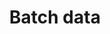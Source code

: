 ---
# -------------------------- #
#      ENDPOINT DETAILS      #
# -------------------------- #

product-type: "import-api"
content-type: "api-endpoint"
endpoint: "batch"
key: "batch-data"
version: "2"


# -------------------------- #
#       METHOD DETAILS       #
# -------------------------- #

title: "Batch data"
method: "post"
short-url: |
  /v{{ object.version }}{{ object.endpoint-url | flatify }}
full-url: |
  {{ api.base-url }}{{ endpoint.short-url | flatify }}
short: "{{ api.core-objects.push.short | flatify }}"
description: |
  Pushes a record or multiple records for a specified table to Stitch. Each request to this endpoint may only contain data for a single table.

  When data for a table is pushed for the first time, Stitch will create the table in the destination in the specified integration schema.

  During subsequent pushes, one of two things will happen depending on the destination being used:

  1. **If the destination supports upserts**, Stitch will perform an update operation on applicable existing rows to overwrite the data.
  2. **If the destination doesn't support upserts**, Stitch will load the records in an append-only fashion. This means that existing records in the destination table will not be updated, and all records in subsequent pushes will be appended to the end of the table.

     **Note**: Append-only loading will also occur if Primary Key fields aren't specified in the `key_names` property.

  #### Structuring request body data {#push--structure-request-body-data}

  Refer to the [Structuring data for the Import API guide]({{ link.import-api.guides.structure-data | prepend: site.baseurl }}) for instructions and examples.

accepts-transit: false

request-body: |
  The request body should also adhere to the following:

  {% assign common-request-requirements = site.data.import-api.general.request-body-requirements.common %}
  {% assign batch-request-requirements = site.data.import-api.general.request-body-requirements.batch %}

  {% assign all-request-requirements = batch-request-requirements | concat: common-request-requirements %}

  {% for requirement in all-request-requirements %}
  - {{ requirement | flatify | markdownify | replace:"[NAME]","batch" }}
  {% endfor %}

  
# -------------------------- #
#       METHOD ARGUMENTS     #
# -------------------------- #

arguments:
## The copy for these attributes lives in:
## _data/import-api/general.yml

  - name: "table_name"
    type: "string"
    required: true
    description: "{{ general.attributes.table-name | flatify }}"
    example-value: "customers"

  # - name: "table_version"
  #   type: "integer"
  #   required: true
  #   description: "{{ general.attributes.table-version | flatify }}"
  #   examole-value: "1"

  - name: "schema"
    type: "object"
    sub-type: "schema"
    url: "{{ site.data.import-api.data-structures.schema.section }}"
    required: true
    description: |
      A [Schema object]({{ site.data.import-api.data-structures.schema.section }}) containing the JSON schema describing the record(s) in the [Message object's]({{ site.data.import-api.data-structures.message.section }}) `data` property.

      Records must conform to this schema or an error will be returned when the request is sent.
    example-value: ""

  - name: "messages"
    type: "array"
    sub-type: "message"
    url: "{{ site.data.import-api.data-structures.message.section }}"
    required: true
    description: |
      An array of [Message]({{ site.data.import-api.data-structures.message.section }}) objects, each representing a record to be upserted into the table.
    example-value: ""

  - name: "key_names"
    type: "array"
    required: false
    description: |
      An array of strings representing the Primary Key fields in the source table. Stitch use these Primary Keys to de-dupe data during loading. If not provided, the table will be loaded in an append-only manner.

      **Note**: If included, a value must be provided. However, it may be an empty list to indicate that the source table doesn't have a Primary Key.

      If fields are provided, they must adhere to the following:

      1. Each field in the list must be the name of a top-level property defined in the [Schema object]({{ site.data.import-api.data-structures.schema.section }}). Primary Key fields cannot be contained in an object or an array.
      2. Fields in the list may not be `null` in the source.
      3. If a field is a string, its value must be less than 256 characters.

      All fields included in `key_names` must be present in the [Schema object]({{ site.data.import-api.data-structures.schema.section }}) and every [Message object]({{ site.data.import-api.data-structures.message.section }}) in the request.
    example-value: "id"


# -------------------------- #
#           RETURNS          #
# -------------------------- #

returns: |
  {% assign response-codes = site.data.import-api.response-codes.general-codes.all-codes %}

  If successful, the API will return a `2xx` status and a [Batch Status object]({{ site.data.import-api.data-structures.batch-status.section }}):

  {% for response-code in response-codes %}
  {% if response-code.code == "201" or response-code.code == "202" %}
  - `{{ response-code.code }}` - {{ response-code.description }}
  {% endif %}
  {% endfor %}


# ------------------------------ #
#   EXAMPLE REQUEST & RESPONSES  #
# ------------------------------ #

examples:
  - type: "Request"
    language: "json"
    subexamples:
      - type: "Pushing a single record"
        code: |
          {% capture request-header %}
          curl -X {{ endpoint.method | upcase }} {{ endpoint.full-url | flatify | strip_newlines }} \
               -H 'Authorization: Bearer <IMPORT_API_ACCESS_TOKEN>' \
               -H "Content-Type: application/json" \
               -d $
          {% endcapture %}

          {{ request-header | rstrip }}
                    {
                      "table_name": "customers",
                      "schema": {
                        "properties": {
                          "id": {
                            "type": "integer"
                          },
                          "name": {
                            "type": "string"
                          },
                          "age": {
                            "type": "integer"
                          },
                          "has_magic": {
                            "type": "boolean"
                          }
                        }
                      },
                      "messages": [
                        {
                          "action": "upsert",
                          "sequence": 1565880017,
                          "data": {
                            "id": 1,
                            "name": "Finn",
                            "age": 15,
                            "has_magic": false
                          }
                        }
                      ],
                      "key_names": [
                        "id"
                      ]
                    }


      - type: "Pushing multiple records"
        code: |
          {{ request-header | rstrip }}
                    {
                       "table_name":"customers",
                       "schema":{
                          "properties":{
                             "id":{
                                "type":"integer"
                             },
                             "name":{
                                "type":"string"
                             },
                             "age":{
                                "type":"integer"
                             },
                             "has_magic":{
                                "type":"boolean"
                             }
                          }
                       },
                       "messages":[
                          {
                             "action":"upsert",
                             "sequence":1565881320,
                             "data":{
                                "id":2,
                                "name":"Jake",
                                "age":6,
                                "has_magic":true
                             }
                          },
                          {
                             "action":"upsert",
                             "sequence":1565838645,
                             "data":{
                                "id":3,
                                "name":"Bubblegum",
                                "age":17,
                                "has_magic":true
                             }
                          }
                       ],
                       "key_names":[
                          "id"
                       ]
                    }

      - type: "Pushing a record without a Primary Key"
        code: |
          {{ request-header | rstrip }}
                    {
                       "table_name":"customers_no_primary_keys",
                       "schema":{
                          "properties":{
                             "name":{
                                "type":"string"
                             },
                             "age":{
                                "type":"integer"
                             },
                             "has_magic":{
                                "type":"boolean"
                             }
                          }
                       },
                       "messages":[
                          {
                             "action":"upsert",
                             "sequence":1565881320,
                             "data":{
                                "name":"BMO",
                                "age":2,
                                "has_magic":false
                             }
                          }
                       ]
                    }

  - type: "Response"
    language: "json"
    subexamples:
      - type: "201 Created"
        code: |
          {{ site.data.import-api.code-examples.responses.push-data.batch-created }}

      - type: "202 Accepted"
        code: |
          {{ site.data.import-api.code-examples.responses.push-data.batch-accepted }}

  - type: "Errors"
---